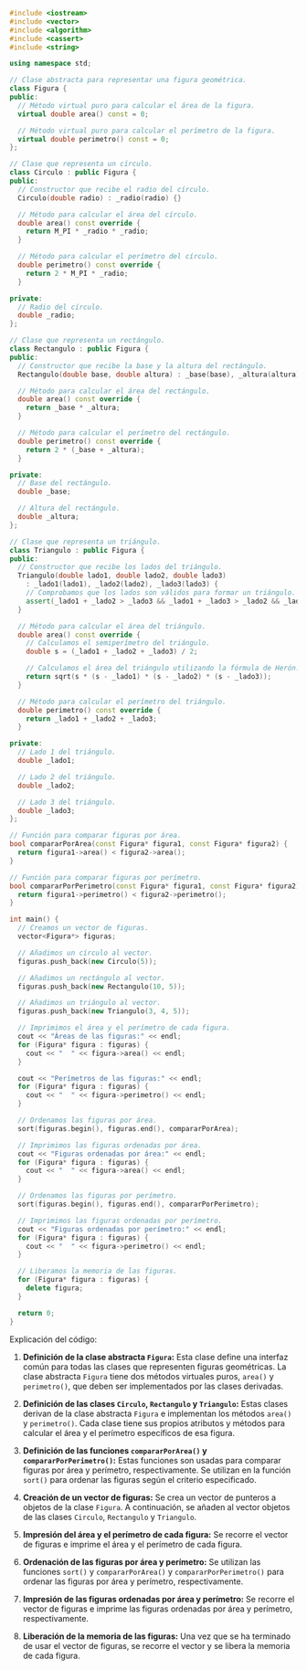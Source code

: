```c++
#include <iostream>
#include <vector>
#include <algorithm>
#include <cassert>
#include <string>

using namespace std;

// Clase abstracta para representar una figura geométrica.
class Figura {
public:
  // Método virtual puro para calcular el área de la figura.
  virtual double area() const = 0;

  // Método virtual puro para calcular el perímetro de la figura.
  virtual double perimetro() const = 0;
};

// Clase que representa un círculo.
class Circulo : public Figura {
public:
  // Constructor que recibe el radio del círculo.
  Circulo(double radio) : _radio(radio) {}

  // Método para calcular el área del círculo.
  double area() const override {
    return M_PI * _radio * _radio;
  }

  // Método para calcular el perímetro del círculo.
  double perimetro() const override {
    return 2 * M_PI * _radio;
  }

private:
  // Radio del círculo.
  double _radio;
};

// Clase que representa un rectángulo.
class Rectangulo : public Figura {
public:
  // Constructor que recibe la base y la altura del rectángulo.
  Rectangulo(double base, double altura) : _base(base), _altura(altura) {}

  // Método para calcular el área del rectángulo.
  double area() const override {
    return _base * _altura;
  }

  // Método para calcular el perímetro del rectángulo.
  double perimetro() const override {
    return 2 * (_base + _altura);
  }

private:
  // Base del rectángulo.
  double _base;

  // Altura del rectángulo.
  double _altura;
};

// Clase que representa un triángulo.
class Triangulo : public Figura {
public:
  // Constructor que recibe los lados del triángulo.
  Triangulo(double lado1, double lado2, double lado3)
    : _lado1(lado1), _lado2(lado2), _lado3(lado3) {
    // Comprobamos que los lados son válidos para formar un triángulo.
    assert(_lado1 + _lado2 > _lado3 && _lado1 + _lado3 > _lado2 && _lado2 + _lado3 > _lado1);
  }

  // Método para calcular el área del triángulo.
  double area() const override {
    // Calculamos el semiperímetro del triángulo.
    double s = (_lado1 + _lado2 + _lado3) / 2;

    // Calculamos el área del triángulo utilizando la fórmula de Herón.
    return sqrt(s * (s - _lado1) * (s - _lado2) * (s - _lado3));
  }

  // Método para calcular el perímetro del triángulo.
  double perimetro() const override {
    return _lado1 + _lado2 + _lado3;
  }

private:
  // Lado 1 del triángulo.
  double _lado1;

  // Lado 2 del triángulo.
  double _lado2;

  // Lado 3 del triángulo.
  double _lado3;
};

// Función para comparar figuras por área.
bool compararPorArea(const Figura* figura1, const Figura* figura2) {
  return figura1->area() < figura2->area();
}

// Función para comparar figuras por perímetro.
bool compararPorPerimetro(const Figura* figura1, const Figura* figura2) {
  return figura1->perimetro() < figura2->perimetro();
}

int main() {
  // Creamos un vector de figuras.
  vector<Figura*> figuras;

  // Añadimos un círculo al vector.
  figuras.push_back(new Circulo(5));

  // Añadimos un rectángulo al vector.
  figuras.push_back(new Rectangulo(10, 5));

  // Añadimos un triángulo al vector.
  figuras.push_back(new Triangulo(3, 4, 5));

  // Imprimimos el área y el perímetro de cada figura.
  cout << "Áreas de las figuras:" << endl;
  for (Figura* figura : figuras) {
    cout << "  " << figura->area() << endl;
  }

  cout << "Perímetros de las figuras:" << endl;
  for (Figura* figura : figuras) {
    cout << "  " << figura->perimetro() << endl;
  }

  // Ordenamos las figuras por área.
  sort(figuras.begin(), figuras.end(), compararPorArea);

  // Imprimimos las figuras ordenadas por área.
  cout << "Figuras ordenadas por área:" << endl;
  for (Figura* figura : figuras) {
    cout << "  " << figura->area() << endl;
  }

  // Ordenamos las figuras por perímetro.
  sort(figuras.begin(), figuras.end(), compararPorPerimetro);

  // Imprimimos las figuras ordenadas por perímetro.
  cout << "Figuras ordenadas por perímetro:" << endl;
  for (Figura* figura : figuras) {
    cout << "  " << figura->perimetro() << endl;
  }

  // Liberamos la memoria de las figuras.
  for (Figura* figura : figuras) {
    delete figura;
  }

  return 0;
}
```

Explicación del código:

1. **Definición de la clase abstracta `Figura`:** Esta clase define una interfaz común para todas las clases que representen figuras geométricas. La clase abstracta `Figura` tiene dos métodos virtuales puros, `area()` y `perimetro()`, que deben ser implementados por las clases derivadas.


2. **Definición de las clases `Circulo`, `Rectangulo` y `Triangulo`:** Estas clases derivan de la clase abstracta `Figura` e implementan los métodos `area()` y `perimetro()`. Cada clase tiene sus propios atributos y métodos para calcular el área y el perímetro específicos de esa figura.


3. **Definición de las funciones `compararPorArea()` y `compararPorPerimetro()`:** Estas funciones son usadas para comparar figuras por área y perímetro, respectivamente. Se utilizan en la función `sort()` para ordenar las figuras según el criterio especificado.


4. **Creación de un vector de figuras:** Se crea un vector de punteros a objetos de la clase `Figura`. A continuación, se añaden al vector objetos de las clases `Circulo`, `Rectangulo` y `Triangulo`.


5. **Impresión del área y el perímetro de cada figura:** Se recorre el vector de figuras e imprime el área y el perímetro de cada figura.


6. **Ordenación de las figuras por área y perímetro:** Se utilizan las funciones `sort()` y `compararPorArea()` y `compararPorPerimetro()` para ordenar las figuras por área y perímetro, respectivamente.


7. **Impresión de las figuras ordenadas por área y perímetro:** Se recorre el vector de figuras e imprime las figuras ordenadas por área y perímetro, respectivamente.


8. **Liberación de la memoria de las figuras:** Una vez que se ha terminado de usar el vector de figuras, se recorre el vector y se libera la memoria de cada figura.